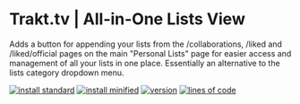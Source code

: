 # Trakt.tv | All-in-One Lists View
Adds a button for appending your lists from the /collaborations, /liked and /liked/official pages on the main "Personal Lists" page for easier access and management of all your lists in one place. Essentially an alternative to the lists category dropdown menu.

[![install standard](https://img.shields.io/badge/install-standard-006400)](https://raw.githubusercontent.com/Fenn3c401/Trakt.tv-Userscript-Collection/main/userscripts/dist/p2o98x5r.user.js)
[![install minified](https://img.shields.io/badge/install-minified-64962a)](https://raw.githubusercontent.com/Fenn3c401/Trakt.tv-Userscript-Collection/main/userscripts/dist/p2o98x5r.min.user.js)
[![version](https://img.shields.io/badge/version-1.0.5-blue)](../../../../blame/main/userscripts/dist/p2o98x5r.user.js)
[![lines of code](https://img.shields.io/badge/loc-114-orange)](../../userscripts/dist/p2o98x5r.user.js)

